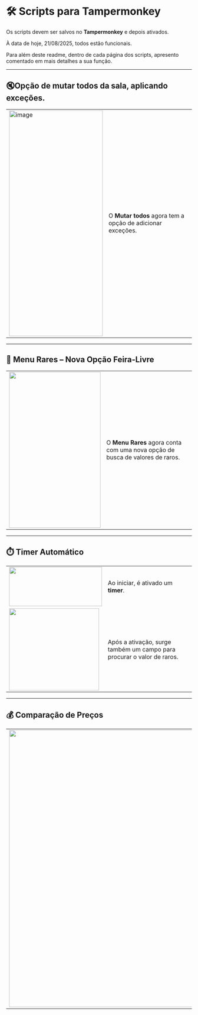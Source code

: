 # 🛠️ Scripts para Tampermonkey

Os scripts devem ser salvos no **Tampermonkey** e depois ativados. 

À data de hoje, 21/08/2025, todos estão funcionais.

Para além deste readme, dentro de cada página dos scripts, apresento comentado em mais detalhes a sua função.

---
## 🔇Opção de mutar todos da sala, aplicando exceções.
| | |
|---|---|
| <img width="254" height="611" alt="image" src="https://github.com/user-attachments/assets/757b5217-c857-469a-a140-1572ed752a8c" /> | O **Mutar todos** agora tem a opção de adicionar exceções. |

---

## 📌 Menu Rares – Nova Opção Feira-Livre
| | |
|---|---|
| <img width="248" height="422" src="https://github.com/user-attachments/assets/d0be8edf-9ae3-4fa1-ae4a-3d13b98a5f34" /> | O **Menu Rares** agora conta com uma nova opção de busca de valores de raros. |

---

## ⏱️ Timer Automático
| | |
|---|---|
| <img width="252" height="106" src="https://github.com/user-attachments/assets/de6ade53-8dc4-427f-bf46-c54536fc1847" /> | Ao iniciar, é ativado um **timer**. |
| <img width="244" height="222" src="https://github.com/user-attachments/assets/bb8b9210-b68a-48df-a71d-00662385af01" /> | Após a ativação, surge também um campo para procurar o valor de raros. |

---

## 💰 Comparação de Preços
| | |
|---|---|
| <img width="750" src="https://github.com/user-attachments/assets/53ba2ef3-92d3-4f65-b16e-39234f20802e" /> | A *feira-livre* agora apresenta uma **comparação de preço de venda / valor**, com visualização intuitiva.<br><br>⬆️ **Vermelho** → preço de venda acima do valor do raro.<br>⬇️ **Verde** → preço de venda abaixo do valor do raro.<br>➡️ **Cinza** → preço de venda igual ao valor do raro. |
